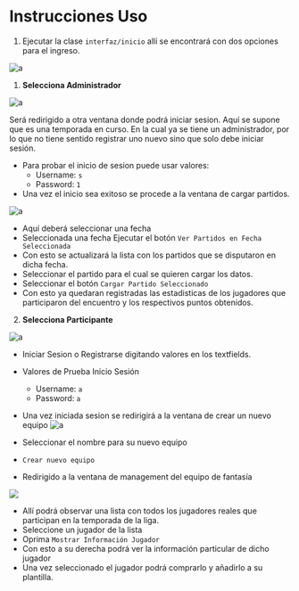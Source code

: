 # Instrucciones Uso

1. Ejecutar la clase `interfaz/inicio` allí se encontrará con dos opciones para el ingreso.

![a](https://i.ibb.co/sgRqHRh/image.png)

1.  **Selecciona Administrador**

![a](https://i.ibb.co/28RZqP5/image.png)

Será redirigido a otra ventana donde podrá iniciar sesion.
Aquí se supone que es una temporada en curso. En la cual ya se tiene un administrador, por lo que no tiene sentido registrar uno nuevo sino que solo debe iniciar sesión.

- Para probar el inicio de sesion puede usar valores:
  - Username: `s`
  - Password: `1`
- Una vez el inicio sea exitoso se procede a la ventana de cargar partidos.

![a](https://i.ibb.co/b3WQmQb/image.png)

- Aquí deberá seleccionar una fecha
- Seleccionada una fecha Ejecutar el botón `Ver Partidos en Fecha Seleccionada`
- Con esto se actualizará la lista con los partidos que se disputaron en dicha fecha.
- Seleccionar el partido para el cual se quieren cargar los datos.
- Seleccionar el botón `Cargar Partido Seleccionado`
- Con esto ya quedaran registradas las estadisticas de los jugadores que participaron del encuentro y los respectivos puntos obtenidos.

2. **Selecciona Participante**

![a](https://i.ibb.co/5WCZmwy/image.png)

- Iniciar Sesion o Registrarse digitando valores en los textfields.
- Valores de Prueba Inicio Sesión

  - Username: `a`
  - Password: `a`

- Una vez iniciada sesion se redirigirá a la ventana de crear un nuevo equipo
  ![a](https://i.ibb.co/jDXWb2k/image.png)

- Seleccionar el nombre para su nuevo equipo
- `Crear nuevo equipo`
- Redirigido a la ventana de management del equipo de fantasía

![](https://i.ibb.co/ySXwtWk/image.png)

- Allí podrá observar una lista con todos los jugadores reales que participan en la temporada de la liga.
- Seleccione un jugador de la lista
- Oprima `Mostrar Información Jugador`
- Con esto a su derecha podrá ver la información particular de dicho jugador
- Una vez seleccionado el jugador podrá comprarlo y añadirlo a su plantilla.
